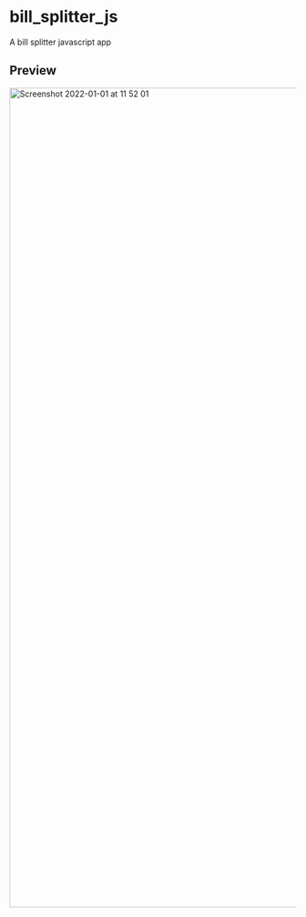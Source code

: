 # bill_splitter_js
A bill splitter javascript app
## Preview
<img width="1440" alt="Screenshot 2022-01-01 at 11 52 01" src="https://user-images.githubusercontent.com/74090569/147845146-ca78112a-bcff-4d4e-aaa5-78f05e00b0b5.png">
